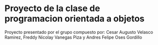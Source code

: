 # Proyecto de la clase de programacion orientada a objetos
Proyecto presentado por el grupo compuesto por:
Cesar Augusto Velasco Ramirez,
Freddy Nicolay Vanegas Piza y
Andres Felipe Oses Gordillo
